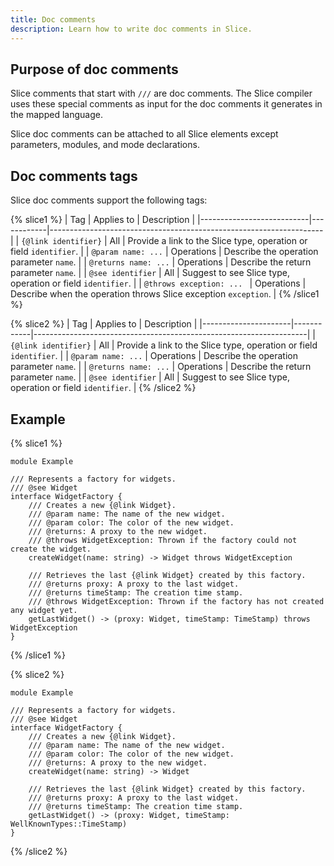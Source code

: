 ```yaml
---
title: Doc comments
description: Learn how to write doc comments in Slice.
---
```


## Purpose of doc comments

Slice comments that start with `///` are doc comments. The Slice compiler uses these special comments as input for the
doc comments it generates in the mapped language.

Slice doc comments can be attached to all Slice elements except parameters, modules, and mode declarations.

## Doc comments tags

Slice doc comments support the following tags:

{% slice1 %}
| Tag                       | Applies to | Description                                                        |
|---------------------------|------------|--------------------------------------------------------------------|
| `{@link identifier}`      | All        | Provide a link to the Slice type, operation or field `identifier`. |
| `@param name: ...`        | Operations | Describe the operation parameter `name`.                           |
| `@returns name: ...`      | Operations | Describe the return parameter `name`.                              |
| `@see identifier`         | All        | Suggest to see Slice type, operation or field `identifier`.        |
| `@throws exception: ... ` | Operations | Describe when the operation throws Slice exception `exception`.    |
{% /slice1 %}

{% slice2 %}
| Tag                  | Applies to | Description                                                        |
|----------------------|------------|--------------------------------------------------------------------|
| `{@link identifier}` | All        | Provide a link to the Slice type, operation or field `identifier`. |
| `@param name: ...`   | Operations | Describe the operation parameter `name`.                           |
| `@returns name: ...` | Operations | Describe the return parameter `name`.                              |
| `@see identifier`    | All        | Suggest to see Slice type, operation or field `identifier`.        |
{% /slice2 %}

## Example

{% slice1 %}
```slice  {% addMode=true %}
module Example

/// Represents a factory for widgets.
/// @see Widget
interface WidgetFactory {
    /// Creates a new {@link Widget}.
    /// @param name: The name of the new widget.
    /// @param color: The color of the new widget.
    /// @returns: A proxy to the new widget.
    /// @throws WidgetException: Thrown if the factory could not create the widget.
    createWidget(name: string) -> Widget throws WidgetException

    /// Retrieves the last {@link Widget} created by this factory.
    /// @returns proxy: A proxy to the last widget.
    /// @returns timeStamp: The creation time stamp.
    /// @throws WidgetException: Thrown if the factory has not created any widget yet.
    getLastWidget() -> (proxy: Widget, timeStamp: TimeStamp) throws WidgetException
}
```
{% /slice1 %}

{% slice2 %}
```slice
module Example

/// Represents a factory for widgets.
/// @see Widget
interface WidgetFactory {
    /// Creates a new {@link Widget}.
    /// @param name: The name of the new widget.
    /// @param color: The color of the new widget.
    /// @returns: A proxy to the new widget.
    createWidget(name: string) -> Widget

    /// Retrieves the last {@link Widget} created by this factory.
    /// @returns proxy: A proxy to the last widget.
    /// @returns timeStamp: The creation time stamp.
    getLastWidget() -> (proxy: Widget, timeStamp: WellKnownTypes::TimeStamp)
}
```
{% /slice2 %}
